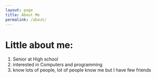 ```yaml
---
layout: page
title: About Me
permalink: /about/
---
```



# Little about me:
1. Senior at High school
2. interested in Computers and programming
3. know lots of people, lot of people know me but I have few friends



